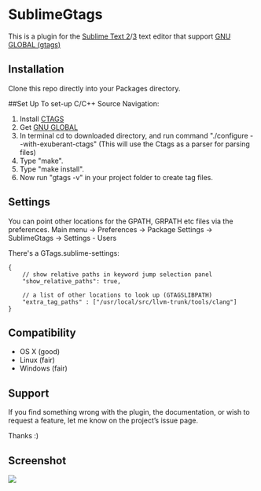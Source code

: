 # SublimeGtags

This is a plugin for the [Sublime Text 2](http://www.sublimetext.com/)/[3](http://www.sublimetext.com/3) text
editor that support [GNU GLOBAL (gtags)](http://www.gnu.org/software/global/)


## Installation
Clone this repo directly into your Packages directory.

##Set Up
To set-up C/C++ Source Navigation:
1. Install [CTAGS](http://ctags.sourceforge.net)
2. Get [GNU GLOBAL](http://www.gnu.org/software/global/)
3. In terminal cd to downloaded directory, and run command "./configure --with-exuberant-ctags" (This will use the Ctags as a parser for parsing files)
4. Type "make".
5. Type "make install".
6. Now run "gtags -v" in your project folder to create tag files.

## Settings
 You can point other locations for the GPATH, GRPATH etc files via the preferences.
 Main menu -> Preferences -> Package Settings -> SublimeGtags -> Settings - Users

 There's a GTags.sublime-settings:

    {
        // show relative paths in keyword jump selection panel
        "show_relative_paths": true,

        // a list of other locations to look up (GTAGSLIBPATH)
        "extra_tag_paths" : ["/usr/local/src/llvm-trunk/tools/clang"]
    }

## Compatibility
 * OS X (good)
 * Linux (fair)
 * Windows (fair)

## Support
If you find something wrong with the plugin, the documentation, or wish to request a feature, let me know on the project’s issue page.

Thanks :)

## Screenshot
![](http://dl.dropbox.com/u/32342/github/sublime-gtags1.png)
